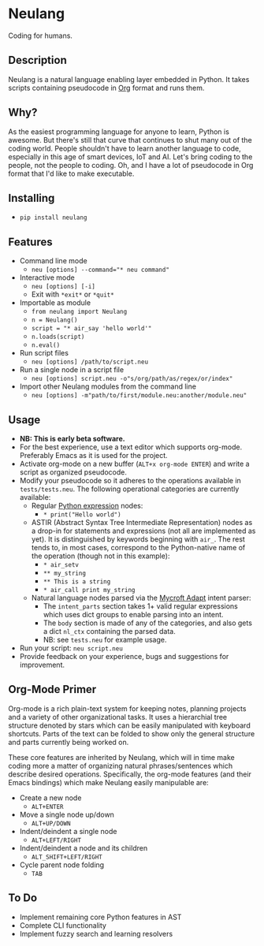 # Neulang
Coding for humans.

## Description
Neulang is a natural language enabling layer embedded in Python. It takes scripts containing pseudocode in [Org](http://orgmode.org/) format and runs them.

## Why?
As the easiest programming language for anyone to learn, Python is awesome.
But there's still that curve that continues to shut many out of the coding world.
People shouldn't have to learn another language to code, especially in this age of smart devices, IoT and AI.
Let's bring coding to the people, not the people to coding.
Oh, and I have a lot of pseudocode in Org format that I'd like to make executable.

## Installing
* `pip install neulang`

## Features
* Command line mode
  * `neu [options] --command="* neu command"`
* Interactive mode
  * `neu [options] [-i]`
  * Exit with `*exit*` or `*quit*`
* Importable as module
  * `from neulang import Neulang`
  * `n = Neulang()`
  * `script = "* air_say 'hello world'"`
  * `n.loads(script)`
  * `n.eval()`
* Run script files
  * `neu [options] /path/to/script.neu`
* Run a single node in a script file
  * `neu [options] script.neu -o"s/org/path/as/regex/or/index"`
* Import other Neulang modules from the command line
  * `neu [options] -m"path/to/first/module.neu:another/module.neu"`

## Usage
* **NB: This is early beta software.**
* For the best experience, use a text editor which supports org-mode. Preferably Emacs as it is used for the project.
* Activate org-mode on a new buffer (`ALT+x org-mode ENTER`) and write a script as organized pseudocode.
* Modify your pseudocode so it adheres to the operations available in `tests/tests.neu`. The following operational categories are currently available:
  * Regular [Python expression](https://docs.python.org/3/reference/expressions.html) nodes:
    * `* print("Hello world")`
  * ASTIR (Abstract Syntax Tree Intermediate Representation) nodes as a drop-in for statements and expressions (not all are implemented as yet). It is distinguished by keywords beginning with `air_`. The rest tends to, in most cases, correspond to the Python-native name of the operation (though not in this example):
    * `* air_setv`
    * `** my_string`
    * `** This is a string`
    * `* air_call print my_string`
  * Natural language nodes parsed via the [Mycroft Adapt](https://github.com/MycroftAI/adapt) intent parser:
    * The `intent_parts` section takes 1+ valid regular expressions which uses dict groups to enable parsing into an intent.
    * The `body` section is made of any of the categories, and also gets a dict `nl_ctx` containing the parsed data.
    * NB: see `tests.neu` for example usage.
* Run your script: `neu script.neu`
* Provide feedback on your experience, bugs and suggestions for improvement.

## Org-Mode Primer
Org-mode is a rich plain-text system for keeping notes, planning projects and a variety of other organizational tasks. It uses a hierarchial tree structure denoted by stars which can be easily manipulated with keyboard shortcuts. Parts of the text can be folded to show only the general structure and parts currently being worked on. 

These core features are inherited by Neulang, which will in time make coding more a matter of organizing natural phrases/sentences which describe desired operations. Specifically, the org-mode features (and their Emacs bindings) which make Neulang easily manipulable are:
* Create a new node
  * `ALT+ENTER`
* Move a single node up/down
  * `ALT+UP/DOWN`
* Indent/deindent a single node
  * `ALT+LEFT/RIGHT`
* Indent/deindent a node and its children
  * `ALT_SHIFT+LEFT/RIGHT`
* Cycle parent node folding
  * `TAB`

## To Do
* Implement remaining core Python features in AST
* Complete CLI functionality
* Implement fuzzy search and learning resolvers
